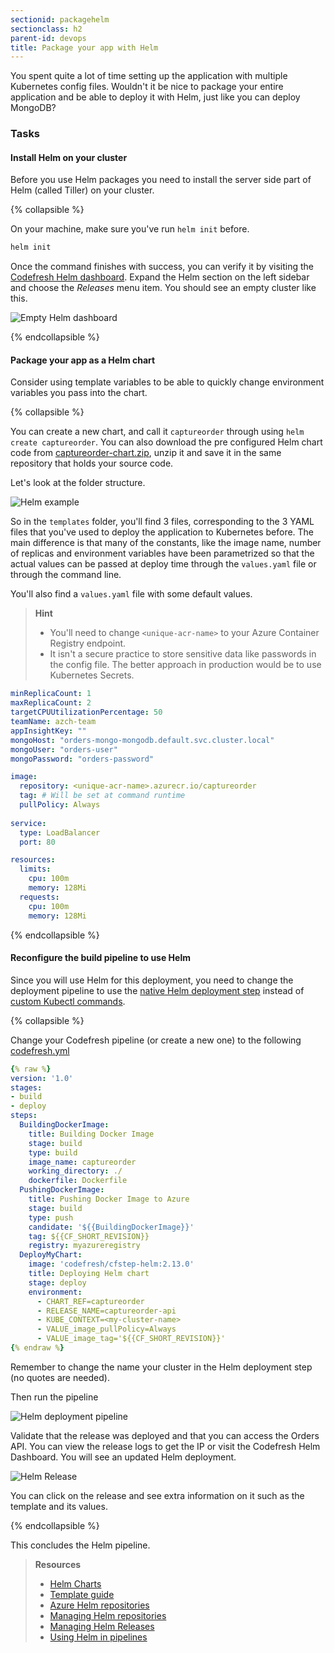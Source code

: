 ```yaml
---
sectionid: packagehelm
sectionclass: h2
parent-id: devops
title: Package your app with Helm
---
```


You spent quite a lot of time setting up the application with multiple Kubernetes config files. Wouldn't it be nice to package your entire application and be able to deploy it with Helm, just like you can deploy MongoDB?


### Tasks

#### Install Helm on your cluster

Before you use Helm packages you need to install the server side part of Helm (called Tiller) on your cluster.

{% collapsible %}

On your machine, make sure you've run `helm init` before.

```sh
helm init
```

Once the command finishes with success, you can verify it by visiting the [Codefresh Helm dashboard](https://codefresh.io/docs/docs/new-helm/helm-releases-management/).
Expand the Helm section on the left sidebar and choose the *Releases* menu item. You should see an empty cluster like this.

![Empty Helm dashboard](media/codefresh/empty-helm.png)

{% endcollapsible %}

#### Package your app as a Helm chart

Consider using template variables to be able to quickly change environment variables you pass into the chart.

{% collapsible %}


You can create a new chart, and call it `captureorder` through using `helm create captureorder`. You can also download the pre configured Helm chart code from [captureorder-chart.zip](yaml-solutions/devops/helm/captureorder-chart.zip), unzip it and save it in the same repository that holds your source code.

Let's look at the folder structure.

![Helm example](media/cicd/5-helm-tree.png)

So in the `templates` folder, you'll find 3 files, corresponding to the 3 YAML files that you've used to deploy the application to Kubernetes before. The main difference is that many of the constants, like the image name, number of replicas and environment variables have been parametrized so that the actual values can be passed at deploy time through the `values.yaml` file or through the command line.

You'll also find a `values.yaml` file with some default values.

> **Hint**
> - You'll need  to change `<unique-acr-name>` to your Azure Container Registry endpoint.
> - It isn't a secure practice to store sensitive data like passwords in the config file. The better approach in production would be to use Kubernetes Secrets.

```yaml
minReplicaCount: 1
maxReplicaCount: 2
targetCPUUtilizationPercentage: 50
teamName: azch-team
appInsightKey: ""
mongoHost: "orders-mongo-mongodb.default.svc.cluster.local"
mongoUser: "orders-user"
mongoPassword: "orders-password"

image:
  repository: <unique-acr-name>.azurecr.io/captureorder
  tag: # Will be set at command runtime
  pullPolicy: Always
  
service:
  type: LoadBalancer
  port: 80

resources:
  limits:
    cpu: 100m
    memory: 128Mi
  requests:
    cpu: 100m
    memory: 128Mi
```

{% endcollapsible %}

#### Reconfigure the build pipeline to use Helm

Since you will use Helm for this deployment, you need to change the deployment pipeline to use the [native Helm deployment step](https://codefresh.io/docs/docs/new-helm/using-helm-in-codefresh-pipeline/)
instead of [custom Kubectl commands](https://codefresh.io/docs/docs/deploy-to-kubernetes/custom-kubectl-commands/).

{% collapsible %}

Change your Codefresh pipeline (or create a new one) to the following [codefresh.yml](yaml-solutions/devops/codefresh/build-push-helm.yml)


```yaml
{% raw %}
version: '1.0'
stages:
- build
- deploy
steps:
  BuildingDockerImage:
    title: Building Docker Image
    stage: build
    type: build
    image_name: captureorder
    working_directory: ./
    dockerfile: Dockerfile
  PushingDockerImage:
    title: Pushing Docker Image to Azure
    stage: build
    type: push
    candidate: '${{BuildingDockerImage}}'
    tag: ${{CF_SHORT_REVISION}}
    registry: myazureregistry
  DeployMyChart:
    image: 'codefresh/cfstep-helm:2.13.0'
    title: Deploying Helm chart
    stage: deploy
    environment:
      - CHART_REF=captureorder
      - RELEASE_NAME=captureorder-api
      - KUBE_CONTEXT=<my-cluster-name>
      - VALUE_image_pullPolicy=Always
      - VALUE_image_tag='${{CF_SHORT_REVISION}}'
{% endraw %} 
```

Remember to change the name your cluster in the Helm deployment step (no quotes are needed).

Then run the pipeline

![Helm deployment pipeline](media/codefresh/helm-deploy.png)



Validate that the release was deployed and that you can access the Orders API. You can view the release logs to get the IP or
visit the Codefresh Helm Dashboard. You will see an updated Helm deployment.

![Helm Release](media/codefresh/helm-release.png)

You can click on the release and see extra information on it such as the template and its values.


{% endcollapsible %}

This concludes the Helm pipeline.

> **Resources**
> * [Helm Charts](https://docs.helm.sh/developing_charts/)
> * [Template guide](https://docs.helm.sh/chart_template_guide/)
> * [Azure Helm repositories](https://docs.microsoft.com/en-us/azure/container-registry/container-registry-helm-repos)
> * [Managing Helm repositories](https://codefresh.io/docs/docs/new-helm/add-helm-repository/)
> * [Managing Helm Releases](https://codefresh.io/docs/docs/new-helm/helm-releases-management/)
> * [Using Helm in pipelines](https://codefresh.io/docs/docs/new-helm/using-helm-in-codefresh-pipeline/)

